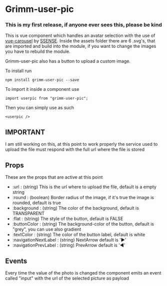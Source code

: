 # Grimm-user-pic

### This is my first release, if anyone ever sees this, please be kind



This is vue component which handles an avatar selection with the use of [vue-carousel](https://github.com/SSENSE/vue-carousel) by [SSENSE](https://github.com/SSENSE). Inside the assets folder there are 6 .svg's, that are imported and build into the module, if you want to change the images you have to rebuild the module. 

Grimm-user-pic also has a button to upload a custom image.

To install run 

	npm install grimm-user-pic --save

To import it inside a component use

	import userpic from "grimm-user-pic";

Then you can simply use as such

	<userpic />


## IMPORTANT
I am still working on this, at this point to work properly the service used to upload the file must respond with the full url where the file is stored

## Props

These are the props that are active at this point

- :url : (string) This is the url where to upload the file, default is a empty string
- :round : (boolean) Border radius of the image, if it's true the image is rounded, default is true
- :background : (string) The color of the background, default is TRANSPARENT
- :flat : (string) The style of the button, default is FALSE
- :buttonColor : (string) The background-color of the button, default is "grey", you can use also gradient
- :textColor : (string) The color of the button label, default is white
- :navigationNextLabel : (string) NextArrow default is '▶'
- :navigationPrevLabel : (string) PrevArrow default is '◀'

## Events

Every time the value of the photo is changed the component emits an event called "input" with the url of the selected picture as payload

